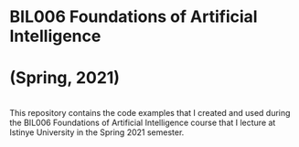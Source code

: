 # BIL006 Foundations of Artificial Intelligence 
# (Spring, 2021)

<br>
This repository contains the code examples that I created and used during the BIL006 Foundations of Artificial Intelligence course that I lecture at Istinye University in the Spring 2021 semester.
